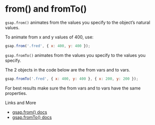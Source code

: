 # from() and fromTo()

`gsap.from()` animates from the values you specify to the object’s natural values.

To animate from x and y values of 400, use:

```javascript
gsap.from('.fred', { x: 400, y: 400 });
```

`gsap.fromTo()` animates from the values you specify to the values you specify.

&#x20;The 2 objects in the code below are the from vars and to vars.

```javascript
gsap.fromTo('.fred', { x: 400, y: 400 }, { x: 200, y: 200 });
```

For best results make sure the from vars and to vars have the same properties.

Links and More

* [gsap.from() docs](https://greensock.com/docs/v3/GSAP/gsap.from\(\))
* [gsap.fromTo() docs](https://greensock.com/docs/v3/GSAP/gsap.fromTo\(\))
